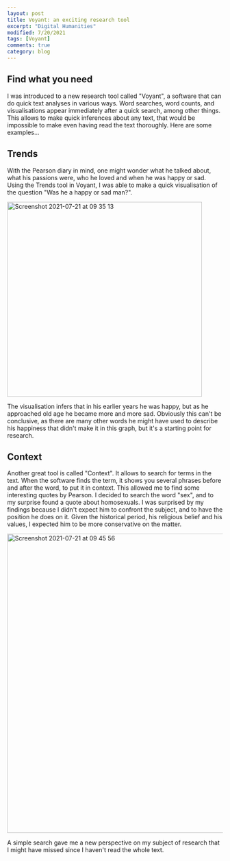 ```yaml
---
layout: post
title: Voyant: an exciting research tool
excerpt: "Digital Humanities"
modified: 7/20/2021
tags: [Voyant]
comments: true
category: blog
---
```


## Find what you need
I was introduced to a new research tool called "Voyant", a software that can do quick
text analyses in various ways. Word searches, word counts, and visualisations appear 
immediately after a quick search, among other things. This allows to make quick inferences 
about any text, that would be impossible to make even having read the text thoroughly.
Here are some examples...

## Trends
With the Pearson diary in mind, one might wonder what he talked about, what his passions 
were, who he loved and when he was happy or sad. Using the Trends tool in Voyant, I was 
able to make a quick visualisation of the question "Was he a happy or sad man?".

<img width="455" alt="Screenshot 2021-07-21 at 09 35 13" src="https://user-images.githubusercontent.com/87085317/126506376-5bcd82a6-f339-4278-b12e-b20fb9ddda99.png">

The visualisation infers that in his earlier years he was happy, but as he approached old
age he became more and more sad. Obviously this can't be conclusive, as there are many
other words he might have used to describe his happiness that didn't make it in this 
graph, but it's a starting point for research.

## Context
Another great tool is called "Context". It allows to search for terms in the text. When 
the software finds the term, it shows you several phrases before and after the word, to 
put it in context. This allowed me to find some interesting quotes by Pearson. 
I decided to search the word "sex", and to my surprise found a quote about homosexuals.
I was surprised by my findings because I didn't expect him to confront the subject, and 
to have the position he does on it. Given the historical period, his religious belief 
and his values, I expected him to be more conservative on the matter.

<img width="699" alt="Screenshot 2021-07-21 at 09 45 56" src="https://user-images.githubusercontent.com/87085317/126505927-fefdb83e-5ccf-41fb-a4dd-d1c6139ef4bd.png">

A simple search gave me a new perspective on my subject of research that I might have 
missed since I haven't read the whole text.
